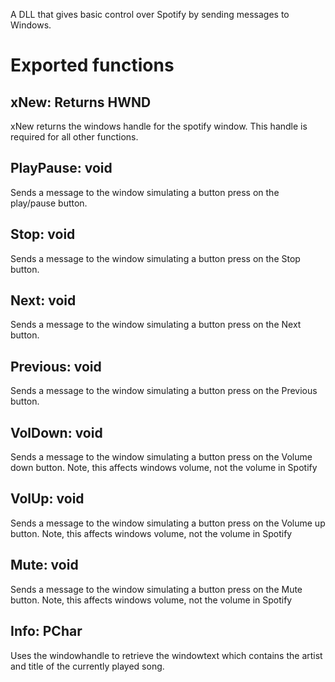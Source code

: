 A DLL that gives basic control over Spotify by sending messages to Windows.

# Exported functions

## xNew: Returns HWND
xNew returns the windows handle for the spotify window.
This handle is required for all other functions.

## PlayPause: void
Sends a message to the window simulating a button press on the play/pause button.

## Stop: void
Sends a message to the window simulating a button press on the Stop button.

## Next: void
Sends a message to the window simulating a button press on the Next button.

## Previous: void
Sends a message to the window simulating a button press on the Previous button.

## VolDown: void
Sends a message to the window simulating a button press on the Volume down button.
Note, this affects windows volume, not the volume in Spotify

## VolUp: void
Sends a message to the window simulating a button press on the Volume up button.
Note, this affects windows volume, not the volume in Spotify

## Mute: void
Sends a message to the window simulating a button press on the Mute button.
Note, this affects windows volume, not the volume in Spotify

## Info: PChar
Uses the windowhandle to retrieve the windowtext which contains the artist and title of the currently played song.
